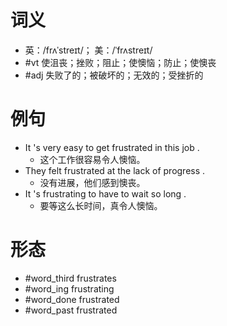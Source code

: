 # 词义
- 英：/frʌˈstreɪt/； 美：/ˈfrʌstreɪt/
- #vt 使沮丧；挫败；阻止；使懊恼；防止；使懊丧
- #adj 失败了的；被破坏的；无效的；受挫折的
# 例句
- It 's very easy to get frustrated in this job .
	- 这个工作很容易令人懊恼。
- They felt frustrated at the lack of progress .
	- 没有进展，他们感到懊丧。
- It 's frustrating to have to wait so long .
	- 要等这么长时间，真令人懊恼。
# 形态
- #word_third frustrates
- #word_ing frustrating
- #word_done frustrated
- #word_past frustrated
